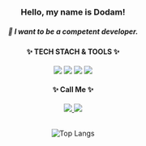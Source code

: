 <div align=center>

### Hello, my name is Dodam!
##### 🌱 I want to be a competent developer.
 
 <h4>✨ TECH STACH & TOOLS ✨  </h4>
 <img src="https://img.shields.io/badge/HTML5-E34F26?style=flat-square&logo=HTML5&logoColor=white">
 <img src="https://img.shields.io/badge/JavaScript-F7DF1E?style=flat-square&logo=JavaScript&logoColor=white"/>
 <img src="https://img.shields.io/badge/CSS3-1572B6?style=flat-square&logo=CSS3&logoColor=white">
 <img src="https://img.shields.io/badge/Visual%20Studio%20Code-007ACC.svg?&style=flat-square&logo=Visual%20Studio%20Code&logoColor=white"/>

 <h4>✨ Call Me ✨ </h4>
 <a href="https://www.instagram.com/blueoh719/" target="_blank">
  <img src="https://img.shields.io/badge/Instagram-E4405F?style=flat-square&logo=Instagram&logoColor=ffffff"/>
 </a>
 <a href="mailto:n_box19@naver.com" target="_blank">
  <img src="https://img.shields.io/badge/n_box19@naver.com-EA4335?style=flat-square&logo=Gmail&logoColor=white"/>
 </a>
<br/>
<br/>

![Top Langs](https://github-readme-stats.vercel.app/api/top-langs/?username=Dodam0719&layout=compact)

</div>
